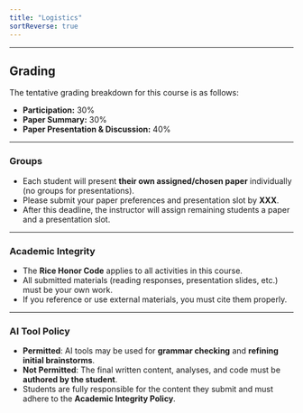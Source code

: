 ```yaml
---
title: "Logistics"
sortReverse: true
---
```


---

## Grading

The tentative grading breakdown for this course is as follows:

- **Participation:** 30%  
- **Paper Summary:** 30%  
- **Paper Presentation & Discussion:** 40% 

---

### Groups

- Each student will present **their own assigned/chosen paper** individually (no groups for presentations).  
- Please submit your paper preferences and presentation slot by **XXX**.
- After this deadline, the instructor will assign remaining students a paper and a presentation slot.

---

### Academic Integrity

- The **Rice Honor Code** applies to all activities in this course.  
- All submitted materials (reading responses, presentation slides, etc.) must be your own work.  
- If you reference or use external materials, you must cite them properly.

---

### AI Tool Policy

- **Permitted**: AI tools may be used for **grammar checking** and **refining initial brainstorms**.  
- **Not Permitted**: The final written content, analyses, and code must be **authored by the student**.  
- Students are fully responsible for the content they submit and must adhere to the **Academic Integrity Policy**.
